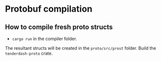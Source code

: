 # Protobuf compilation

## How to compile fresh proto structs

* `cargo run` in the compiler folder.

The resultant structs will be created in the `proto/src/prost` folder.
Build the `tenderdash-proto` crate.
